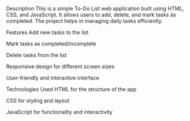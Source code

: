 Description
This is a simple To-Do List web application built using HTML, CSS, and JavaScript. It allows users to add, delete, and mark tasks as completed. The project helps in managing daily tasks efficiently.

Features
Add new tasks to the list

Mark tasks as completed/incomplete

Delete tasks from the list

Responsive design for different screen sizes

User-friendly and interactive interface

Technologies Used
HTML for the structure of the app

CSS for styling and layout

JavaScript for functionality and interactivity

